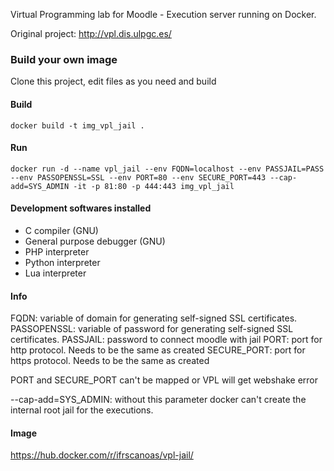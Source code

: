 Virtual Programming lab for Moodle - Execution server running on Docker.

Original project: http://vpl.dis.ulpgc.es/

### Build your own image

Clone this project, edit files as you need and build

#### Build

```shell
docker build -t img_vpl_jail .
```

#### Run

```shell
docker run -d --name vpl_jail --env FQDN=localhost --env PASSJAIL=PASS --env PASSOPENSSL=SSL --env PORT=80 --env SECURE_PORT=443 --cap-add=SYS_ADMIN -it -p 81:80 -p 444:443 img_vpl_jail
```

#### Development softwares installed

* C compiler (GNU)
* General purpose debugger (GNU)
* PHP interpreter
* Python interpreter
* Lua interpreter


#### Info
FQDN: variable of domain for generating self-signed SSL certificates.
PASSOPENSSL: variable of password for generating self-signed SSL certificates.
PASSJAIL: password to connect moodle with jail
PORT: port for http protocol. Needs to be the same as created
SECURE_PORT: port for https protocol. Needs to be the same as created

PORT and SECURE_PORT can't be mapped or VPL will get webshake error

--cap-add=SYS_ADMIN: without this parameter docker can't create the internal root jail for the executions.


#### Image
https://hub.docker.com/r/ifrscanoas/vpl-jail/
